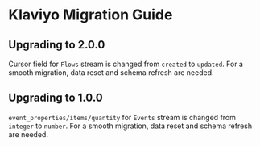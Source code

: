 # Klaviyo Migration Guide

## Upgrading to 2.0.0

Cursor field for `Flows` stream is changed from `created` to `updated`.
For a smooth migration, data reset and schema refresh are needed.

## Upgrading to 1.0.0

`event_properties/items/quantity` for `Events` stream is changed from `integer` to `number`.
For a smooth migration, data reset and schema refresh are needed.
